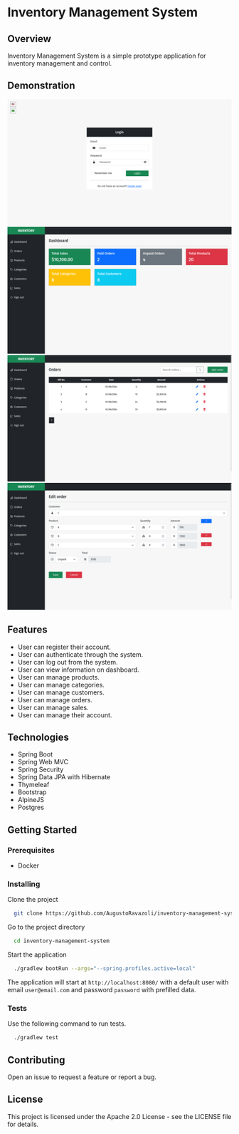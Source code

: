 # Inventory Management System

## Overview

Inventory Management System is a simple prototype application for inventory management and control.

## Demonstration

![](docs/images/login.png)
![](docs/images/dashboard.png)
![](docs/images/order-table.png)
![](docs/images/order-form.png)

## Features

- User can register their account.
- User can authenticate through the system.
- User can log out from the system.
- User can view information on dashboard.
- User can manage products.
- User can manage categories.
- User can manage customers.
- User can manage orders.
- User can manage sales.
- User can manage their account.

## Technologies

- Spring Boot
- Spring Web MVC
- Spring Security
- Spring Data JPA with Hibernate
- Thymeleaf
- Bootstrap
- AlpineJS
- Postgres

## Getting Started

### Prerequisites

* Docker

### Installing

Clone the project

```bash
  git clone https://github.com/AugustoRavazoli/inventory-management-system.git
```

Go to the project directory

```bash
  cd inventory-management-system
```

Start the application

```bash
  ./gradlew bootRun --args="--spring.profiles.active=local"
```

The application will start at `http://localhost:8080/`
with a default user with email `user@email.com` and password `password` with prefilled data.

### Tests

Use the following command to run tests.

```bash
  ./gradlew test
```

## Contributing

Open an issue to request a feature or report a bug.

## License

This project is licensed under the Apache 2.0 License - see the LICENSE file for details.